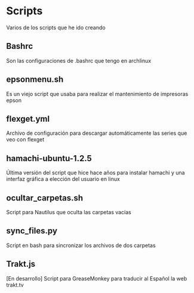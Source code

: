 # Scripts
Varios de los scripts que he ido creando

## Bashrc
Son las configuraciones de .bashrc que tengo en archlinux

## epsonmenu.sh
Es un viejo script que usaba para realizar el mantenimiento de impresoras epson

## flexget.yml
Archivo de configuración para descargar automáticamente las series que veo con flexget

## hamachi-ubuntu-1.2.5
Última versión del script que hice hace años para instalar hamachi y una interfaz gráfica a elección del usuario en linux

## ocultar_carpetas.sh
Script para Nautilus que oculta las carpetas vacías

## sync_files.py
Script en bash para sincronizar los archivos de dos carpetas

## Trakt.js
[En desarrollo] Script para GreaseMonkey para traducir al Español la web trakt.tv

